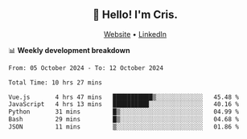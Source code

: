 
<h2 align="center">👋 Hello! I'm Cris.</h2>
<p align="center">
  <a href="https://www.criscunas.dev">Website</a> •
  <a href="https://www.linkedin.com/in/cristophercunas/">LinkedIn</a> 
</p>


📊 **Weekly development breakdown**
<!--START_SECTION:waka-->

```txt
From: 05 October 2024 - To: 12 October 2024

Total Time: 10 hrs 27 mins

Vue.js       4 hrs 47 mins   ███████████▒░░░░░░░░░░░░░   45.48 %
JavaScript   4 hrs 13 mins   ██████████░░░░░░░░░░░░░░░   40.16 %
Python       31 mins         █▒░░░░░░░░░░░░░░░░░░░░░░░   04.99 %
Bash         29 mins         █▒░░░░░░░░░░░░░░░░░░░░░░░   04.68 %
JSON         11 mins         ▒░░░░░░░░░░░░░░░░░░░░░░░░   01.86 %
```

<!--END_SECTION:waka-->
